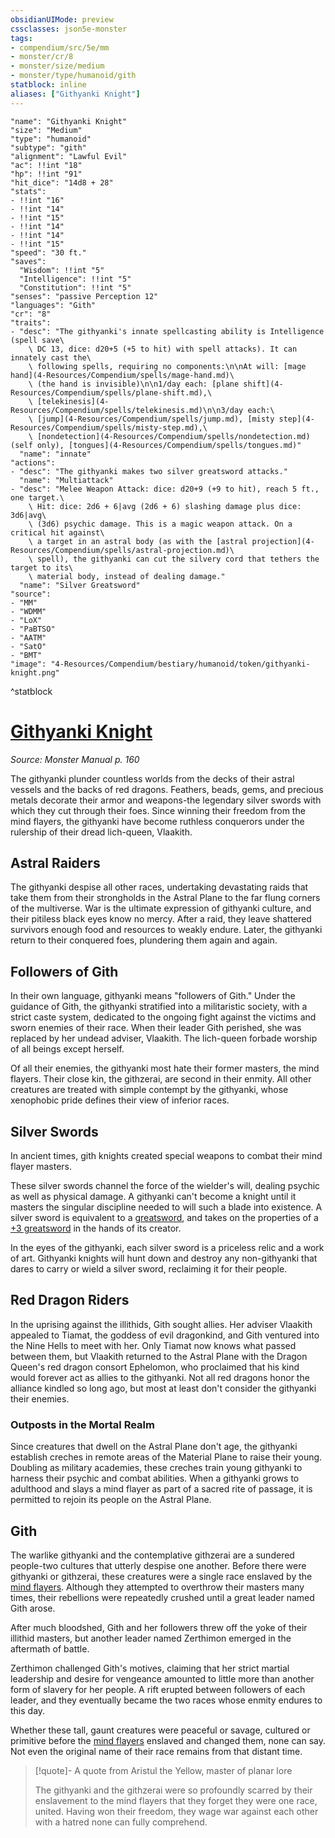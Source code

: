 ```yaml
---
obsidianUIMode: preview
cssclasses: json5e-monster
tags:
- compendium/src/5e/mm
- monster/cr/8
- monster/size/medium
- monster/type/humanoid/gith
statblock: inline
aliases: ["Githyanki Knight"]
---
```

```statblock
"name": "Githyanki Knight"
"size": "Medium"
"type": "humanoid"
"subtype": "gith"
"alignment": "Lawful Evil"
"ac": !!int "18"
"hp": !!int "91"
"hit_dice": "14d8 + 28"
"stats":
- !!int "16"
- !!int "14"
- !!int "15"
- !!int "14"
- !!int "14"
- !!int "15"
"speed": "30 ft."
"saves":
  "Wisdom": !!int "5"
  "Intelligence": !!int "5"
  "Constitution": !!int "5"
"senses": "passive Perception 12"
"languages": "Gith"
"cr": "8"
"traits":
- "desc": "The githyanki's innate spellcasting ability is Intelligence (spell save\
    \ DC 13, dice: d20+5 (+5 to hit) with spell attacks). It can innately cast the\
    \ following spells, requiring no components:\n\nAt will: [mage hand](4-Resources/Compendium/spells/mage-hand.md)\
    \ (the hand is invisible)\n\n1/day each: [plane shift](4-Resources/Compendium/spells/plane-shift.md),\
    \ [telekinesis](4-Resources/Compendium/spells/telekinesis.md)\n\n3/day each:\
    \ [jump](4-Resources/Compendium/spells/jump.md), [misty step](4-Resources/Compendium/spells/misty-step.md),\
    \ [nondetection](4-Resources/Compendium/spells/nondetection.md) (self only), [tongues](4-Resources/Compendium/spells/tongues.md)"
  "name": "innate"
"actions":
- "desc": "The githyanki makes two silver greatsword attacks."
  "name": "Multiattack"
- "desc": "Melee Weapon Attack: dice: d20+9 (+9 to hit), reach 5 ft., one target.\
    \ Hit: dice: 2d6 + 6|avg (2d6 + 6) slashing damage plus dice: 3d6|avg\
    \ (3d6) psychic damage. This is a magic weapon attack. On a critical hit against\
    \ a target in an astral body (as with the [astral projection](4-Resources/Compendium/spells/astral-projection.md)\
    \ spell), the githyanki can cut the silvery cord that tethers the target to its\
    \ material body, instead of dealing damage."
  "name": "Silver Greatsword"
"source":
- "MM"
- "WDMM"
- "LoX"
- "PaBTSO"
- "AATM"
- "SatO"
- "BMT"
"image": "4-Resources/Compendium/bestiary/humanoid/token/githyanki-knight.png"
```
^statblock
# [Githyanki Knight](4-Resources/Compendium/bestiary/humanoid/githyanki-knight.md)
*Source: Monster Manual p. 160*  

The githyanki plunder countless worlds from the decks of their astral vessels and the backs of red dragons. Feathers, beads, gems, and precious metals decorate their armor and weapons-the legendary silver swords with which they cut through their foes. Since winning their freedom from the mind flayers, the githyanki have become ruthless conquerors under the rulership of their dread lich-queen, Vlaakith.

## Astral Raiders

The githyanki despise all other races, undertaking devastating raids that take them from their strongholds in the Astral Plane to the far flung corners of the multiverse. War is the ultimate expression of githyanki culture, and their pitiless black eyes know no mercy. After a raid, they leave shattered survivors enough food and resources to weakly endure. Later, the githyanki return to their conquered foes, plundering them again and again.

## Followers of Gith

In their own language, githyanki means "followers of Gith." Under the guidance of Gith, the githyanki stratified into a militaristic society, with a strict caste system, dedicated to the ongoing fight against the victims and sworn enemies of their race. When their leader Gith perished, she was replaced by her undead adviser, Vlaakith. The lich-queen forbade worship of all beings except herself.

Of all their enemies, the githyanki most hate their former masters, the mind flayers. Their close kin, the githzerai, are second in their enmity. All other creatures are treated with simple contempt by the githyanki, whose xenophobic pride defines their view of inferior races.

## Silver Swords

In ancient times, gith knights created special weapons to combat their mind flayer masters.

These silver swords channel the force of the wielder's will, dealing psychic as well as physical damage. A githyanki can't become a knight until it masters the singular discipline needed to will such a blade into existence. A silver sword is equivalent to a [greatsword](4-Resources/Compendium/items/greatsword.md), and takes on the properties of a [+3 greatsword](4-Resources/Compendium/items/3-weapon.md) in the hands of its creator.

In the eyes of the githyanki, each silver sword is a priceless relic and a work of art. Githyanki knights will hunt down and destroy any non-githyanki that dares to carry or wield a silver sword, reclaiming it for their people.

## Red Dragon Riders

In the uprising against the illithids, Gith sought allies. Her adviser Vlaakith appealed to Tiamat, the goddess of evil dragonkind, and Gith ventured into the Nine Hells to meet with her. Only Tiamat now knows what passed between them, but Vlaakith returned to the Astral Plane with the Dragon Queen's red dragon consort Ephelomon, who proclaimed that his kind would forever act as allies to the githyanki. Not all red dragons honor the alliance kindled so long ago, but most at least don't consider the githyanki their enemies.

### Outposts in the Mortal Realm

Since creatures that dwell on the Astral Plane don't age, the githyanki establish creches in remote areas of the Material Plane to raise their young. Doubling as military academies, these creches train young githyanki to harness their psychic and combat abilities. When a githyanki grows to adulthood and slays a mind flayer as part of a sacred rite of passage, it is permitted to rejoin its people on the Astral Plane.

## Gith

The warlike githyanki and the contemplative githzerai are a sundered people-two cultures that utterly despise one another. Before there were githyanki or githzerai, these creatures were a single race enslaved by the [mind flayers](4-Resources/Compendium/bestiary/aberration/mind-flayer.md). Although they attempted to overthrow their masters many times, their rebellions were repeatedly crushed until a great leader named Gith arose.

After much bloodshed, Gith and her followers threw off the yoke of their illithid masters, but another leader named Zerthimon emerged in the aftermath of battle.

Zerthimon challenged Gith's motives, claiming that her strict martial leadership and desire for vengeance amounted to little more than another form of slavery for her people. A rift erupted between followers of each leader, and they eventually became the two races whose enmity endures to this day.

Whether these tall, gaunt creatures were peaceful or savage, cultured or primitive before the [mind flayers](4-Resources/Compendium/bestiary/aberration/mind-flayer.md) enslaved and changed them, none can say. Not even the original name of their race remains from that distant time.

> [!quote]- A quote from Aristul the Yellow, master of planar lore  
> 
> The githyanki and the githzerai were so profoundly scarred by their enslavement to the mind flayers that they forget they were one race, united. Having won their freedom, they wage war against each other with a hatred none can fully comprehend.